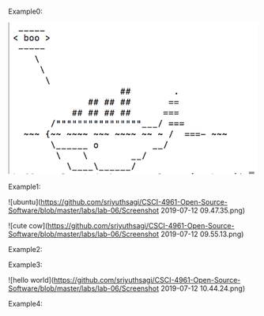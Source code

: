 Example0:

![scary whale](https://github.com/sriyuthsagi/CSCI-4961-Open-Source-Software/blob/master/labs/lab-06/Screenshot%202019-07-12%2009.46.20.png)



Example1:

![ubuntu](https://github.com/sriyuthsagi/CSCI-4961-Open-Source-Software/blob/master/labs/lab-06/Screenshot 2019-07-12 09.47.35.png)

![cute cow](https://github.com/sriyuthsagi/CSCI-4961-Open-Source-Software/blob/master/labs/lab-06/Screenshot 2019-07-12 09.55.13.png)




Example2:




Example3:

![hello world](https://github.com/sriyuthsagi/CSCI-4961-Open-Source-Software/blob/master/labs/lab-06/Screenshot 2019-07-12 10.44.24.png)





Example4:
